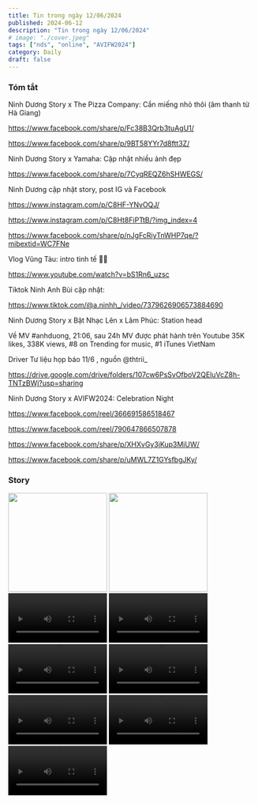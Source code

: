 ```yaml
---
title: Tin trong ngày 12/06/2024
published: 2024-06-12
description: "Tin trong ngày 12/06/2024"
# image: "./cover.jpeg"
tags: ["nds", "online", "AVIFW2024"]
category: Daily
draft: false
---
```


### Tóm tắt

Ninh Dương Story x The Pizza Company: Cắn miếng nhỏ thôi (âm thanh từ Hà Giang)

https://www.facebook.com/share/p/Fc38B3Qrb3tuAgU1/

https://www.facebook.com/share/p/9BT58YYr7d8ftt3Z/


Ninh Dương Story x Yamaha: Cập nhật nhiều ảnh đẹp

https://www.facebook.com/share/p/7CyqREQZ6hSHWEGS/



Ninh Dương cập nhật story, post IG và Facebook 

https://www.instagram.com/p/C8HF-YNvOQJ/

https://www.instagram.com/p/C8Ht8FiPTtB/?img_index=4

https://www.facebook.com/share/p/nJgFcRiyTnWHP7qe/?mibextid=WC7FNe


Vlog Vũng Tàu: intro tinh tế 🏳️‍🌈 

https://www.youtube.com/watch?v=bS1Rn6_uzsc

Tiktok Ninh Anh Bùi cập nhật: 

https://www.tiktok.com/@a.ninhh_/video/7379626906573884690

Ninh Dương Story x Bật Nhạc Lên  x Lâm Phúc: Station head


Về MV #anhduong, 21:06, sau 24h MV được phát hành trên Youtube 35K likes, 338K views, #8 on Trending for music, #1 iTunes VietNam

Driver Tư liệu họp báo 11/6 , nguồn @thtrii_ 

https://drive.google.com/drive/folders/107cw6PsSvOfboV2QEluVcZ8h-TNTzBWj?usp=sharing


Ninh Dương Story x AVIFW2024: Celebration Night

https://www.facebook.com/reel/366691586518467

https://www.facebook.com/reel/790647866507878

https://www.facebook.com/share/p/XHXvGy3jKup3MiUW/

https://www.facebook.com/share/p/uMWL7Z1GYsfbgJKy/





### Story 

<img width="200" src="https://github.com/user-attachments/assets/99d2a86f-1913-4b0a-9498-e53d92c98787" />

<img width="200" src="https://github.com/user-attachments/assets/1f6aa677-4119-4f62-8589-37d7efdd8ad4" />

<video width="200" controls>
  <source src="https://github.com/user-attachments/assets/7aa86f7e-203a-4bdc-8325-087bbededa0f" type="video/mp4">
</video>

<video width="200" controls>
  <source src="https://github.com/user-attachments/assets/eb01e46e-cc04-43e6-a911-fd311f12fe85" type="video/mp4">
</video>

<video width="200" controls>
  <source src="https://github.com/user-attachments/assets/3fb6d3aa-ed65-4b95-b425-e07075e2ecc3" type="video/mp4">
</video>

<video width="200" controls>
  <source src="https://github.com/user-attachments/assets/af8d3bc9-9ef1-424f-a73e-ac642434227f" type="video/mp4">
</video>


<video width="200" controls>
  <source src="https://github.com/user-attachments/assets/03077c30-432d-44ee-9f7a-f271350ab81e" type="video/mp4">
</video>


<video width="200" controls>
  <source src="https://github.com/user-attachments/assets/02ce40bd-1c64-4c72-96eb-f51c09bcb3ea" type="video/mp4">
</video>


<video width="200" controls>
  <source src="https://github.com/user-attachments/assets/a0aa7807-a161-4b7e-99b1-139a8bcca035" type="video/mp4">
</video>







